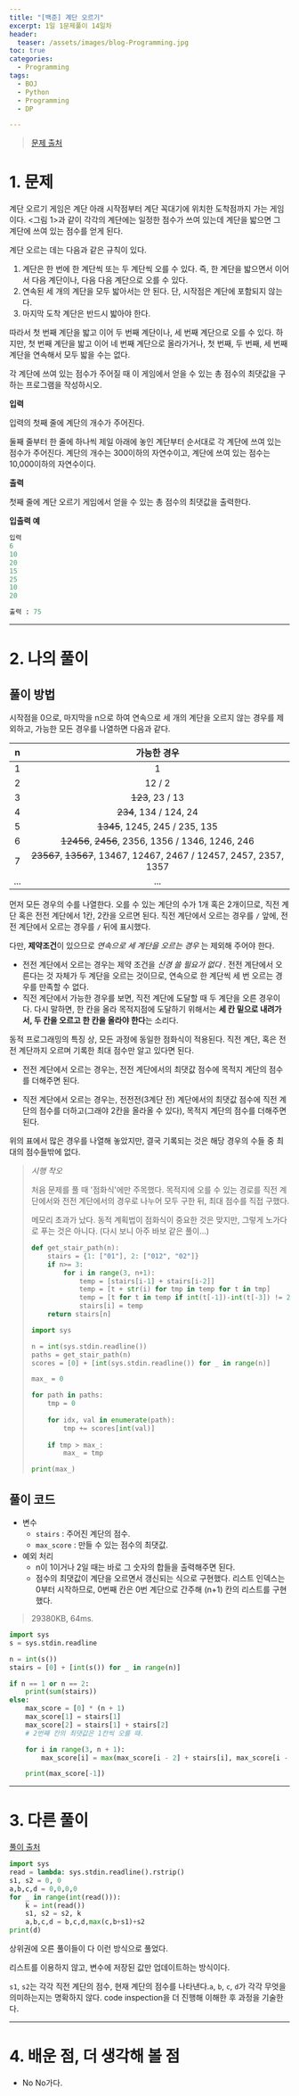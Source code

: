 ```yaml
---
title: "[백준] 계단 오르기"
excerpt: 1일 1문제풀이 14일차
header:
  teaser: /assets/images/blog-Programming.jpg
toc: true
categories:
  - Programming
tags:
  - BOJ
  - Python
  - Programming
  - DP

---
```






> [문제 출처](https://www.acmicpc.net/problem/2579)



# 1. 문제



계단 오르기 게임은 계단 아래 시작점부터 계단 꼭대기에 위치한 도착점까지 가는 게임이다. <그림 1>과 같이 각각의 계단에는 일정한 점수가 쓰여 있는데 계단을 밟으면 그 계단에 쓰여 있는 점수를 얻게 된다.

계단 오르는 데는 다음과 같은 규칙이 있다.

1. 계단은 한 번에 한 계단씩 또는 두 계단씩 오를 수 있다. 즉, 한 계단을 밟으면서 이어서 다음 계단이나, 다음 다음 계단으로 오를 수 있다.
2. 연속된 세 개의 계단을 모두 밟아서는 안 된다. 단, 시작점은 계단에 포함되지 않는다.
3. 마지막 도착 계단은 반드시 밟아야 한다.

따라서 첫 번째 계단을 밟고 이어 두 번째 계단이나, 세 번째 계단으로 오를 수 있다. 하지만, 첫 번째 계단을 밟고 이어 네 번째 계단으로 올라가거나, 첫 번째, 두 번째, 세 번째 계단을 연속해서 모두 밟을 수는 없다.

각 계단에 쓰여 있는 점수가 주어질 때 이 게임에서 얻을 수 있는 총 점수의 최댓값을 구하는 프로그램을 작성하시오.



**입력**

입력의 첫째 줄에 계단의 개수가 주어진다.

둘째 줄부터 한 줄에 하나씩 제일 아래에 놓인 계단부터 순서대로 각 계단에 쓰여 있는 점수가 주어진다. 계단의 개수는 300이하의 자연수이고, 계단에 쓰여 있는 점수는 10,000이하의 자연수이다.



**출력**

첫째 줄에 계단 오르기 게임에서 얻을 수 있는 총 점수의 최댓값을 출력한다.



**입출력 예**

```python
입력
6
10
20
15
25
10
20

출력 : 75
```



---

# 2. 나의 풀이 



## 풀이 방법



 시작점을 0으로, 마지막을 n으로 하여 연속으로 세 개의 계단을 오르지 않는 경우를 제외하고, 가능한 모든 경우를 나열하면 다음과 같다.



|  n   |                         가능한 경우                          |
| :--: | :----------------------------------------------------------: |
|  1   |                              1                               |
|  2   |                            12 / 2                            |
|  3   |                       ~~123~~, 23 / 13                       |
|  4   |                    ~~234~~, 134 / 124, 24                    |
|  5   |                ~~1345~~, 1245, 245 / 235, 135                |
|  6   |      ~~12456~~, ~~2456~~, 2356, 1356 / 1346, 1246, 246       |
|  7   | ~~23567~~, ~~13567~~, 13467, 12467, 2467 / 12457, 2457, 2357, 1357 |
| ...  |                             ...                              |



 먼저 모든 경우의 수를 나열한다. 오를 수 있는 계단의 수가 1개 혹은 2개이므로, 직전 계단 혹은 전전 계단에서 1칸, 2칸을 오르면 된다. 직전 계단에서 오르는 경우를 `/` 앞에, 전전 계단에서 오르는 경우를 `/` 뒤에 표시했다.



 다만, **제약조건**이 있으므로 *연속으로 세 계단을 오르는 경우* 는 제외해 주어야 한다. 

* 전전 계단에서 오르는 경우는 제약 조건을 *신경 쓸 필요가 없다* . 전전 계단에서 오른다는 것 자체가 두 계단을 오르는 것이므로, 연속으로 한 계단씩 세 번 오르는 경우를 만족할 수 없다. 
* 직전 계단에서 가능한 경우를 보면, 직전 계단에 도달할 때 두 계단을 오른 경우이다. 다시 말하면, 한 칸을 올라 목적지점에 도달하기 위해서는 **세 칸 밑으로 내려가서, 두 칸을 오르고 한 칸을 올라야 한다**는 소리다.



 동적 프로그래밍의 특징 상, 모든 과정에 동일한 점화식이 적용된다. 직전 계단, 혹은 전전 계단까지 오르며 기록한 최대 점수만 알고 있다면 된다.

* 전전 계단에서 오르는 경우는, 전전 계단에서의 최댓값 점수에 목적지 계단의 점수를 더해주면 된다.

* 직전 계단에서 오르는 경우는, 전전전(3계단 전) 계단에서의 최댓값 점수에 직전 계단의 점수를 더하고(그래야 2칸을 올라올 수 있다), 목적지 계단의 점수를 더해주면 된다.

  

 위의 표에서 많은 경우를 나열해 놓았지만, 결국 기록되는 것은 해당 경우의 수들 중 최대의 점수들밖에 없다.



> *시행 착오*
>
>  처음 문제를 풀 때 '점화식'에만 주목했다. 목적지에 오를 수 있는 경로를 직전 계단에서와 전전 계단에서의 경우로 나누어 모두 구한 뒤, 최대 점수를 직접 구했다.
>
>  메모리 초과가 났다. 동적 계획법이 점화식이 중요한 것은 맞지만, 그렇게 노가다로 푸는 것은 아니다. (다시 보니 아주 바보 같은 풀이...)
>
> ```python
> def get_stair_path(n):
>     stairs = {1: ["01"], 2: ["012", "02"]}
>     if n>= 3:
>         for i in range(3, n+1):
>             temp = [stairs[i-1] + stairs[i-2]]
>             temp = [t + str(i) for tmp in temp for t in tmp]
>             temp = [t for t in temp if int(t[-1])-int(t[-3]) != 2]
>             stairs[i] = temp
>     return stairs[n]
> 
> import sys
> 
> n = int(sys.stdin.readline())
> paths = get_stair_path(n)
> scores = [0] + [int(sys.stdin.readline()) for _ in range(n)]
> 
> max_ = 0
> 
> for path in paths:
>     tmp = 0
>     
>     for idx, val in enumerate(path):
>         tmp += scores[int(val)]
>     
>     if tmp > max_:
>         max_ = tmp
> 
> print(max_)
> ```





 

## 풀이 코드

* 변수
  * `stairs` : 주어진 계단의 점수.
  * `max_score` : 만들 수 있는 점수의 최댓값.
* 예외 처리
  * n이 1이거나 2일 때는 바로 그 숫자의 합들을 출력해주면 된다.
  * 점수의 최댓값이 계단을 오르면서 갱신되는 식으로 구현했다. 리스트 인덱스는 0부터 시작하므로, 0번째 칸은 0번 계단으로 간주해 (n+1) 칸의 리스트를 구현했다.

> 29380KB, 64ms.

```python
import sys
s = sys.stdin.readline

n = int(s())
stairs = [0] + [int(s()) for _ in range(n)]

if n == 1 or n == 2:
    print(sum(stairs))
else:
    max_score = [0] * (n + 1)
    max_score[1] = stairs[1]
    max_score[2] = stairs[1] + stairs[2]
    # 2번째 칸의 최댓값은 1칸씩 오를 때.

    for i in range(3, n + 1):
        max_score[i] = max(max_score[i - 2] + stairs[i], max_score[i - 3] + stairs[i - 1] + stairs[i])

    print(max_score[-1])
```





---



# 3. 다른 풀이



[풀이 출처](https://www.acmicpc.net/source/12861748)

```python
import sys
read = lambda: sys.stdin.readline().rstrip()
s1, s2 = 0, 0
a,b,c,d = 0,0,0,0
for _ in range(int(read())):
    k = int(read())
    s1, s2 = s2, k
    a,b,c,d = b,c,d,max(c,b+s1)+s2
print(d)
```



  상위권에 오른 풀이들이 다 이런 방식으로 풀었다.

 리스트를 이용하지 않고, 변수에 저장된 값만 업데이트하는 방식이다.

`s1`, `s2`는 각각 직전 계단의 점수, 현재 계단의 점수를 나타낸다.`a`, `b`, `c`, `d`가 각각 무엇을 의미하는지는 명확하지 않다. code inspection을 더 진행해 이해한 후 과정을 기술한다.

 



---

# 4. 배운 점, 더 생각해 볼 점



*  No No가다.
